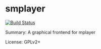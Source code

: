 # smplayer

[![Build Status](https://travis-ci.org/UnitedRPMs/smplayer.svg?branch=master)](https://travis-ci.org/UnitedRPMs/smplayer)

Summary:        A graphical frontend for mplayer

License:        GPLv2+

